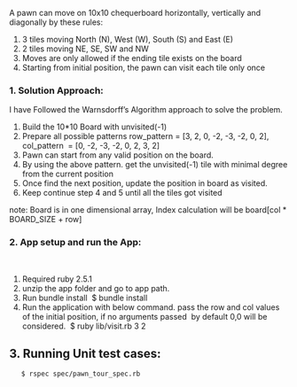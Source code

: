 A pawn can move on 10x10 chequerboard horizontally, vertically and diagonally by these rules:
1. 3 tiles moving North (N), West (W), South (S) and East (E)
2. 2 tiles moving NE, SE, SW and NW
3. Moves are only allowed if the ending tile exists on the board
4. Starting from initial position, the pawn can visit each tile only once

### 1. Solution Approach:

I have Followed the Warnsdorff’s Algorithm approach to solve the problem.

1. Build the 10*10 Board with unvisited(-1)
2. Prepare all possible patterns row_pattern = [3, 2, 0, -2, -3, -2, 0, 2], col_pattern  = [0, -2, -3, -2, 0, 2, 3, 2]
3. Pawn can start from any valid position on the board.  
4. By using the above pattern. get the unvisited(-1) tile with minimal degree from the current position
5. Once find the next position, update the position in board as visited.  
6. Keep continue step 4 and 5 until all the tiles got visited

  note: Board is in one dimensional array, Index calculation will be 
         board[col * BOARD_SIZE + row] 

### 2. App setup and run the App: 
   
1. Required ruby 2.5.1
2. unzip the app folder and go to app path.
3. Run bundle install
    $ bundle install
4. Run the application with below command. pass the row and col values of the initial position, 
   if no arguments passed  by default 0,0 will be considered.
    $ ruby lib/visit.rb 3 2

## 3. Running Unit test cases:   
 	   $ rspec spec/pawn_tour_spec.rb
